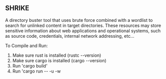 ## SHRIKE

A directory buster tool that uses brute force combined with a wordlist to search for unlinked content in target directories. These resources may store sensitive information about web applications and operational systems, such as source code, credentials, internal network addressing, etc...

To Compile and Run:
1) Make sure rust is installed (rustc --version)
2) Make sure cargo is installed (cargo --version)
3) Run 'cargo build'
4) Run 'cargo run -- -u <URL> -w <WORDLIST FILE>
